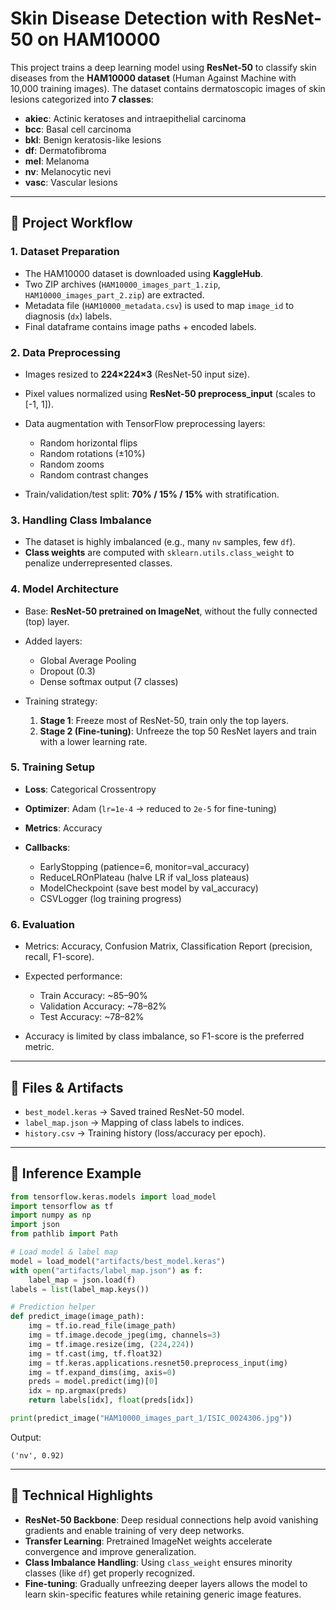 # Skin Disease Detection with ResNet-50 on HAM10000

This project trains a deep learning model using **ResNet-50** to classify skin diseases from the **HAM10000 dataset** (Human Against Machine with 10,000 training images). The dataset contains dermatoscopic images of skin lesions categorized into **7 classes**:

* **akiec**: Actinic keratoses and intraepithelial carcinoma
* **bcc**: Basal cell carcinoma
* **bkl**: Benign keratosis-like lesions
* **df**: Dermatofibroma
* **mel**: Melanoma
* **nv**: Melanocytic nevi
* **vasc**: Vascular lesions

---

## 🔹 Project Workflow

### 1. Dataset Preparation

* The HAM10000 dataset is downloaded using **KaggleHub**.
* Two ZIP archives (`HAM10000_images_part_1.zip`, `HAM10000_images_part_2.zip`) are extracted.
* Metadata file (`HAM10000_metadata.csv`) is used to map `image_id` to diagnosis (`dx`) labels.
* Final dataframe contains image paths + encoded labels.

### 2. Data Preprocessing

* Images resized to **224×224×3** (ResNet-50 input size).
* Pixel values normalized using **ResNet-50 preprocess\_input** (scales to \[-1, 1]).
* Data augmentation with TensorFlow preprocessing layers:

  * Random horizontal flips
  * Random rotations (±10%)
  * Random zooms
  * Random contrast changes
* Train/validation/test split: **70% / 15% / 15%** with stratification.

### 3. Handling Class Imbalance

* The dataset is highly imbalanced (e.g., many `nv` samples, few `df`).
* **Class weights** are computed with `sklearn.utils.class_weight` to penalize underrepresented classes.

### 4. Model Architecture

* Base: **ResNet-50 pretrained on ImageNet**, without the fully connected (top) layer.
* Added layers:

  * Global Average Pooling
  * Dropout (0.3)
  * Dense softmax output (7 classes)
* Training strategy:

  1. **Stage 1**: Freeze most of ResNet-50, train only the top layers.
  2. **Stage 2 (Fine-tuning)**: Unfreeze the top 50 ResNet layers and train with a lower learning rate.

### 5. Training Setup

* **Loss**: Categorical Crossentropy
* **Optimizer**: Adam (`lr=1e-4` → reduced to `2e-5` for fine-tuning)
* **Metrics**: Accuracy
* **Callbacks**:

  * EarlyStopping (patience=6, monitor=val\_accuracy)
  * ReduceLROnPlateau (halve LR if val\_loss plateaus)
  * ModelCheckpoint (save best model by val\_accuracy)
  * CSVLogger (log training progress)

### 6. Evaluation

* Metrics: Accuracy, Confusion Matrix, Classification Report (precision, recall, F1-score).
* Expected performance:

  * Train Accuracy: \~85–90%
  * Validation Accuracy: \~78–82%
  * Test Accuracy: \~78–82%
* Accuracy is limited by class imbalance, so F1-score is the preferred metric.

---

## 🔹 Files & Artifacts

* `best_model.keras` → Saved trained ResNet-50 model.
* `label_map.json` → Mapping of class labels to indices.
* `history.csv` → Training history (loss/accuracy per epoch).

---

## 🔹 Inference Example

```python
from tensorflow.keras.models import load_model
import tensorflow as tf
import numpy as np
import json
from pathlib import Path

# Load model & label map
model = load_model("artifacts/best_model.keras")
with open("artifacts/label_map.json") as f:
    label_map = json.load(f)
labels = list(label_map.keys())

# Prediction helper
def predict_image(image_path):
    img = tf.io.read_file(image_path)
    img = tf.image.decode_jpeg(img, channels=3)
    img = tf.image.resize(img, (224,224))
    img = tf.cast(img, tf.float32)
    img = tf.keras.applications.resnet50.preprocess_input(img)
    img = tf.expand_dims(img, axis=0)
    preds = model.predict(img)[0]
    idx = np.argmax(preds)
    return labels[idx], float(preds[idx])

print(predict_image("HAM10000_images_part_1/ISIC_0024306.jpg"))
```

Output:

```
('nv', 0.92)
```

---

## 🔹 Technical Highlights

* **ResNet-50 Backbone**: Deep residual connections help avoid vanishing gradients and enable training of very deep networks.
* **Transfer Learning**: Pretrained ImageNet weights accelerate convergence and improve generalization.
* **Class Imbalance Handling**: Using `class_weight` ensures minority classes (like `df`) get properly recognized.
* **Fine-tuning**: Gradually unfreezing deeper layers allows the model to learn skin-specific features while retaining generic image features.
